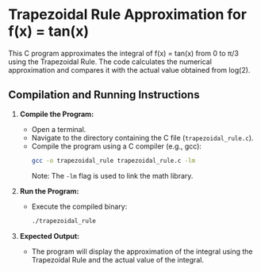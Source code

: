 # Trapezoidal Rule Approximation for f(x) = tan(x)

This C program approximates the integral of f(x) = tan(x) from 0 to π/3 using the Trapezoidal Rule. The code calculates the numerical approximation and compares it with the actual value obtained from log(2).

## Compilation and Running Instructions

1. **Compile the Program:**
   - Open a terminal.
   - Navigate to the directory containing the C file (`trapezoidal_rule.c`).
   - Compile the program using a C compiler (e.g., gcc):
     ```bash
     gcc -o trapezoidal_rule trapezoidal_rule.c -lm
     ```
     Note: The `-lm` flag is used to link the math library.

2. **Run the Program:**
   - Execute the compiled binary:
     ```bash
     ./trapezoidal_rule
     ```

3. **Expected Output:**
   - The program will display the approximation of the integral using the Trapezoidal Rule and the actual value of the integral.





